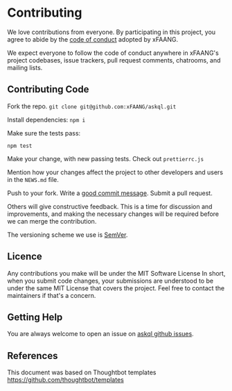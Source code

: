 # Contributing

We love contributions from everyone.
By participating in this project,
you agree to abide by the [code of conduct] adopted by xFAANG.

  [code of conduct]: https://github.com/xFAANG/askql/blob/master/CODE_OF_CONDUCT.md

We expect everyone to follow the code of conduct
anywhere in xFAANG's project codebases, issue trackers, pull request comments, 
chatrooms, and mailing lists.

## Contributing Code

Fork the repo.
`git clone git@github.com:xFAANG/askql.git`

Install dependencies:
`npm i`

Make sure the tests pass:

`npm test`

Make your change, with new passing tests. Check out `prettierrc.js`

Mention how your changes affect the project to other developers and users in the
`NEWS.md` file.

  [news]: https://github.com/xFAANG/askql/blob/master/NEWS.md

Push to your fork. Write a [good commit message][commit]. Submit a pull request.

  [commit]: http://tbaggery.com/2008/04/19/a-note-about-git-commit-messages.html

Others will give constructive feedback.
This is a time for discussion and improvements,
and making the necessary changes will be required before we can
merge the contribution.

The versioning scheme we use is [SemVer](http://semver.org/).

## Licence

Any contributions you make will be under the MIT Software License
In short, when you submit code changes, your submissions are understood to be under the same MIT License that covers the project. Feel free to contact the maintainers if that's a concern.

## Getting Help

You are always welcome to open an issue on [askql github issues](https://github.com/xFAANG/askql/issues).


## References 

This document was based on Thoughtbot templates
https://github.com/thoughtbot/templates
